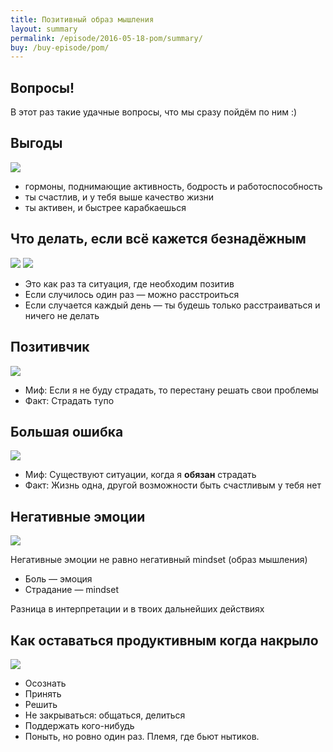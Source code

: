 ```yaml
---
title: Позитивный образ мышления
layout: summary
permalink: /episode/2016-05-18-pom/summary/
buy: /buy-episode/pom/
---
```



## Вопросы!

В этот раз такие удачные вопросы, что мы сразу пойдём по ним :)

## Выгоды

![](https://pp.vk.me/c629300/v629300697/3d5c3/NkP5-d5GEn4.jpg)

- гормоны, поднимающие активность, бодрость и работоспособность
- ты счастлив, и у тебя выше качество жизни
- ты активен, и быстрее карабкаешься

## Что делать, если всё кажется безнадёжным

![](https://pp.vk.me/c629300/v629300697/3d5af/IQMrpFx1UL4.jpg)
![](https://pp.vk.me/c629300/v629300697/3d5b9/4NQZscJieVM.jpg)

- Это как раз та ситуация, где необходим позитив
- Если случилось один раз — можно расстроиться
- Если случается каждый день — ты будешь только расстраиваться и ничего не делать

## Позитивчик

![](https://pp.vk.me/c629300/v629300697/3d57d/hxaRTN3O_Vo.jpg)

- Миф: Если я не буду страдать, то перестану решать свои проблемы
- Факт: Страдать тупо

## Большая ошибка

![](https://pp.vk.me/c629300/v629300697/3d587/zI2_J50PxCE.jpg)

- Миф: Существуют ситуации, когда я **обязан** страдать
- Факт: Жизнь одна, другой возможности быть счастливым у тебя нет

## Негативные эмоции

![](https://pp.vk.me/c629300/v629300697/3d591/Cs-kf_GDVLw.jpg)

Негативные эмоции не равно негативный mindset (образ мышления)

- Боль — эмоция
- Страдание — mindset

Разница в интерпретации и в твоих дальнейших действиях

## Как оставаться продуктивным когда накрыло

![](https://pp.vk.me/c629300/v629300697/3d5a5/BP1sIyHwzLA.jpg)

- Осознать
- Принять
- Решить
- Не закрываться: общаться, делиться
- Поддержать кого-нибудь
- Поныть, но ровно один раз. Племя, где бьют нытиков.
